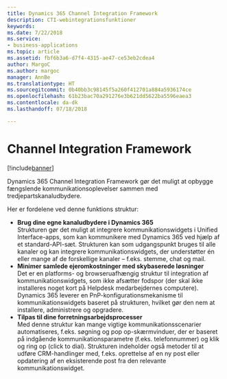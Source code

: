 ```yaml
---
title: Dynamics 365 Channel Integration Framework
description: CTI-webintegrationsfunktioner
keywords: 
ms.date: 7/22/2018
ms.service:
- business-applications
ms.topic: article
ms.assetid: fbf6b3a6-d7f4-4315-ae47-ce53eb2cdea4
author: MargoC
ms.author: margoc
manager: AnnBe
ms.translationtype: HT
ms.sourcegitcommit: 0b40bb3c98145f5a260f412701a884a5936174ce
ms.openlocfilehash: 61b23bac70a291276e3b621dd5622ba5596eaea3
ms.contentlocale: da-dk
ms.lasthandoff: 07/18/2018

---
```


#  <a name="channel-integration-framework"></a>Channel Integration Framework

[!include[banner](../../../includes/banner.md)]

Dynamics 365 Channel Integration Framework gør det muligt at opbygge fængslende kommunikationsoplevelser sammen med tredjepartskanaludbydere.

Her er fordelene ved denne funktions struktur:
-   **Brug dine egne kanaludbydere i Dynamics 365** <br />
Strukturen gør det muligt at integrere kommunikationswidgets i Unified Interface-apps, som kan kommunikere med Dynamics 365 ved hjælp af et standard-API-sæt. Strukturen kan som udgangspunkt bruges til alle kanaler og kan integrere kommunikationswidgets, der understøtter én eller mange af de forskellige kanaler – f.eks. stemme, chat og mail.
-   **Minimer samlede ejeromkostninger med skybaserede løsninger** <br />
Det er en platforms- og browseruafhængig struktur til integration af kommunikationswidgets, som ikke afsætter fodspor (der skal ikke installeres noget kort på Helpdesk medarbejdernes computere). Dynamics 365 leverer en PnP-konfigurationsmekanisme til kommunikationswidgets baseret på strukturen, hvilket gør den nem at installere, administrere og opgradere. 
-   **Tilpas til dine forretningsarbejdsprocesser** <br />
Med denne struktur kan mange vigtige kommunikationsscenarier automatiseres, f.eks. søgning og pop op-skærmvinduer, der er baseret på indgående kommunikationsparametre (f.eks. telefonnummer) og klik og ring op (click to dial). Strukturen indeholder også metoder til at udføre CRM-handlinger med, f.eks. oprettelse af en ny post eller opdatering af en eksisterende post fra den relevante kommunikationswidget. 





